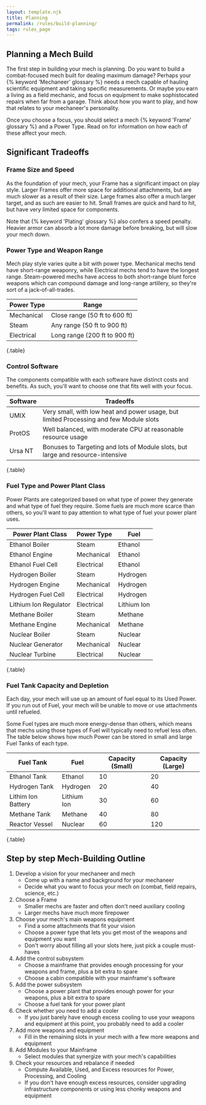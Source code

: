 ```yaml
---
layout: template.njk
title: Planning
permalink: /rules/build-planning/
tags: rules_page
---
```

## Planning a Mech Build
The first step in building your mech is planning. Do you want to build a combat-focused mech built for dealing maximum damage? Perhaps your {% keyword 'Mechaneer' glossary %} needs a mech capable of hauling scientific equipment and taking specific measurements. Or maybe you earn a living as a field mechanic, and focus on equipment to make sophistocated repairs when far from a garage. Think about how you want to play, and how that relates to your mechaneer's personality.

Once you choose a focus, you should select a mech {% keyword 'Frame' glossary %} and a Power Type. Read on for information on how each of these affect your mech.

## Significant Tradeoffs

### Frame Size and Speed
As the foundation of your mech, your Frame has a significant impact on play style. Larger Frames offer more space for additional attachments, but are much slower as a result of their size. Large frames also offer a much larger target, and as such are easier to hit. Small frames are quick and hard to hit, but have very limited space for components.

Note that {% keyword 'Plating' glossary %} also confers a speed penalty. Heavier armor can absorb a lot more damage before breaking, but will slow your mech down.

### Power Type and Weapon Range
Mech play style varies quite a bit with power type. Mechanical mechs tend have short-range weaponry, while Electrical mechs tend to have the longest range. Steam-powered mechs have access to both short-range blunt force weapons which can compound damage and long-range artillery, so they're sort of a jack-of-all-trades.

| Power Type  | Range                         |
| ----------- | ----------------------------- |
| Mechanical  | Close range (50 ft to 600 ft) |
| Steam       | Any range (50 ft to 900 ft)   |
| Electrical  | Long range (200 ft to 900 ft) |

{.table}

### Control Software
The components compatible with each software have distinct costs and benefits. As such, you'll want to choose one that fits well with your focus.

| Software | Tradeoffs |
| -------- | --------- |
| UMIX     | Very small, with low heat and power usage, but limited Processing and few Module slots |
| ProtOS   | Well balanced, with moderate CPU at reasonable resource usage |
| Ursa NT  | Bonuses to Targeting and lots of Module slots, but large and resource-intensive |

{.table}

### Fuel Type and Power Plant Class
Power Plants are categorized based on what type of power they generate and what type of fuel they require. Some fuels are much more scarce than others, so you'll want to pay attention to what type of fuel your power plant uses. 

| Power Plant Class     | Power Type | Fuel        |
| --------------------- | ---------- | ----------- |
| Ethanol Boiler        | Steam      | Ethanol     |
| Ethanol Engine        | Mechanical | Ethanol     |
| Ethanol Fuel Cell     | Electrical | Ethanol     |
| Hydrogen Boiler       | Steam      | Hydrogen    |
| Hydrogen Engine       | Mechanical | Hydrogen    |
| Hydrogen Fuel Cell    | Electrical | Hydrogen    |
| Lithium Ion Regulator | Electrical | Lithium Ion |
| Methane Boiler        | Steam      | Methane     |
| Methane Engine        | Mechanical | Methane     |
| Nuclear Boiler        | Steam      | Nuclear     |
| Nuclear Generator     | Mechanical | Nuclear     |
| Nuclear Turbine       | Electrical | Nuclear     |

{.table}

### Fuel Tank Capacity and Depletion
Each day, your mech will use up an amount of fuel equal to its Used Power. If you run out of Fuel, your mech will be unable to move or use attachments until refueled. 

Some Fuel types are much more energy-dense than others, which means that mechs using those types of Fuel will typically need to refuel less often. The table below shows how much Power can be stored in small and large Fuel Tanks of each type.

| Fuel Tank          | Fuel        | Capacity (Small) | Capacity (Large) |
| ------------------ | ----------- | ---------------- | ---------------- |
| Ethanol Tank       | Ethanol     | 10               | 20               |
| Hydrogen Tank      | Hydrogen    | 20               | 40               |
| Lithim Ion Battery | Lithium Ion | 30               | 60               |
| Methane Tank       | Methane     | 40               | 80               |
| Reactor Vessel     | Nuclear     | 60               | 120              |

{.table}

## Step by step Mech-Building Outline

1. Develop a vision for your mechaneer and mech
    - Come up with a name and background for your mechaneer
    - Decide what you want to focus your mech on (combat, field repairs, science, etc.)
2. Choose a Frame
    - Smaller mechs are faster and often don't need auxiliary cooling
    - Larger mechs have much more firepower
3. Choose your mech's main weapons equipment
    - Find a some attachments that fit your vision
    - Choose a power type that lets you get most of the weapons and equipment you want
    - Don't worry about filling all your slots here, just pick a couple must-haves
4. Add the control subsystem
    - Choose a mainframe that provides enough processing for your weapons and frame, plus a bit extra to spare
    - Choose a cabin compatible with your mainframe's software
5. Add the power subsystem
    - Choose a power plant that provides enough power for your weapons, plus a bit extra to spare
    - Choose a fuel tank for your power plant
6. Check whether you need to add a cooler
    - If you just barely have enough excess cooling to use your weapons and equipment at this point, you probably need to add a cooler
7. Add more weapons and equipment
    - Fill in the remaining slots in your mech with a few more weapons and equipment
8. Add Modules to your Mainframe
    - Select modules that synergize with your mech's capabilities
8. Check your resources and rebalance if needed
    - Compute Available, Used, and Excess resources for Power, Processing, and Cooling
    - If you don't have enough excess resources, consider upgrading infrastructure components or using less chonky weapons and equipment